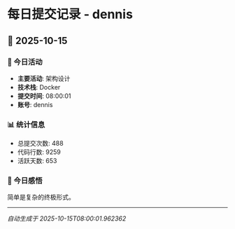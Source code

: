 # 每日提交记录 - dennis

## 📅 2025-10-15

### 🎯 今日活动
- **主要活动**: 架构设计
- **技术栈**: Docker
- **提交时间**: 08:00:01
- **账号**: dennis

### 📊 统计信息
- 总提交次数: 488
- 代码行数: 9259
- 活跃天数: 653

### 💭 今日感悟
简单是复杂的终极形式。

---
*自动生成于 2025-10-15T08:00:01.962362*
